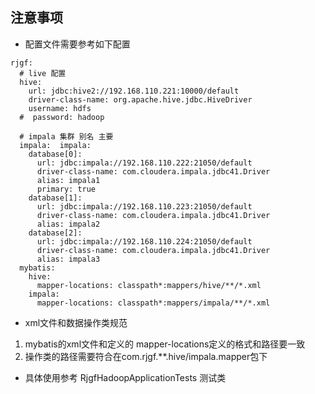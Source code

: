 ## 注意事项

* 配置文件需要参考如下配置

```
rjgf:
  # live 配置
  hive:
    url: jdbc:hive2://192.168.110.221:10000/default
    driver-class-name: org.apache.hive.jdbc.HiveDriver
    username: hdfs
  #  password: hadoop

  # impala 集群 别名 主要
  impala:  impala:
    database[0]:
      url: jdbc:impala://192.168.110.222:21050/default
      driver-class-name: com.cloudera.impala.jdbc41.Driver
      alias: impala1
      primary: true
    database[1]:
      url: jdbc:impala://192.168.110.223:21050/default
      driver-class-name: com.cloudera.impala.jdbc41.Driver
      alias: impala2
    database[2]:
      url: jdbc:impala://192.168.110.224:21050/default
      driver-class-name: com.cloudera.impala.jdbc41.Driver
      alias: impala3
  mybatis:
    hive:
      mapper-locations: classpath*:mappers/hive/**/*.xml
    impala:
      mapper-locations: classpath*:mappers/impala/**/*.xml
```

* xml文件和数据操作类规范
1. mybatis的xml文件和定义的 mapper-locations定义的格式和路径要一致
2. 操作类的路径需要符合在com.rjgf.**.hive/impala.mapper包下

* 具体使用参考 RjgfHadoopApplicationTests 测试类


